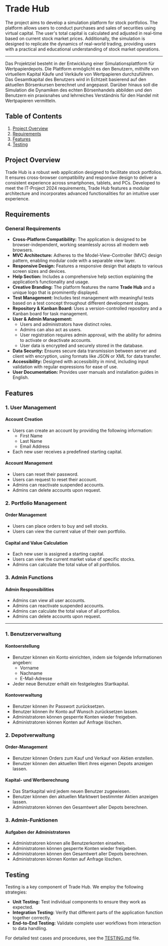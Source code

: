 # Trade Hub

The project aims to develop a simulation platform for stock portfolios. The platform allows users to conduct purchases and sales of securities using virtual capital. The user's total capital is calculated and adjusted in real-time based on current stock market prices. Additionally, the simulation is designed to replicate the dynamics of real-world trading, providing users with a practical and educational understanding of stock market operations.

----------------------------------------------------------------------------------------------------

Das Projektziel besteht in der Entwicklung einer Simulationsplattform für Wertpapierdepots. Die Plattform ermöglicht es den Benutzern, mithilfe von virtuellem Kapital Käufe und Verkäufe von Wertpapieren durchzuführen. Das Gesamtkapital des Benutzers wird in Echtzeit basierend auf den aktuellen Börsenkursen berechnet und angepasst. Darüber hinaus soll die Simulation die Dynamiken des echten Börsenhandels abbilden und den Benutzern ein praxisnahes und lehrreiches Verständnis für den Handel mit Wertpapieren vermitteln.

## Table of Contents

1. [Project Overview](#project-overview)
2. [Requirements](#requirements)
3. [Features](#features)
4. [Testing](#testing)

## Project Overview

Trade Hub is a robust web application designed to facilitate stock portfolios. It ensures cross-browser compatibility and responsive design to deliver a consistent experience across smartphones, tablets, and PCs. Developed to meet the IT-Project 2024 requirements, Trade Hub features a modular architecture and incorporates advanced functionalities for an intuitive user experience.

## Requirements

### General Requirements

- **Cross-Platform Compatibility:** The application is designed to be browser-independent, working seamlessly across all modern web browsers.
- **MVC Architecture:** Adheres to the Model-View-Controller (MVC) design pattern, enabling modular code with a separable view layer.
- **Responsive Design:** Features a responsive design that adapts to various screen sizes and devices.
- **Help Section:** Includes a comprehensive help section explaining the application’s functionality and usage.
- **Creative Branding:** The platform features the name **Trade Hub** and a unique logo that is prominently displayed.
- **Test Management:** Includes test management with meaningful tests based on a test concept throughout different development stages.
- **Repository & Kanban Board:** Uses a version-controlled repository and a Kanban board for task management.
- **User & Admin Management:** 
  - Users and administrators have distinct roles.
  - Admins can also act as users.
  - User registration requires admin approval, with the ability for admins to activate or deactivate accounts.
  - User data is encrypted and securely stored in the database.
- **Data Security:** Ensures secure data transmission between server and client with encryption, using formats like JSON or XML for data transfer.
- **Accessibility:** Designed with accessibility in mind, including input validation with regular expressions for ease of use.
- **User Documentation:** Provides user manuals and installation guides in English.

## Features

### 1. User Management

#### Account Creation
- Users can create an account by providing the following information:
  - First Name
  - Last Name
  - Email Address
- Each new user receives a predefined starting capital.

#### Account Management
- Users can reset their password.
- Users can request to reset their account.
- Admins can reactivate suspended accounts.
- Admins can delete accounts upon request.

### 2. Portfolio Management

#### Order Management
- Users can place orders to buy and sell stocks.
- Users can view the current value of their own portfolio.

#### Capital and Value Calculation
- Each new user is assigned a starting capital.
- Users can view the current market value of specific stocks.
- Admins can calculate the total value of all portfolios.

### 3. Admin Functions

#### Admin Responsibilities
- Admins can view all user accounts.
- Admins can reactivate suspended accounts.
- Admins can calculate the total value of all portfolios.
- Admins can delete accounts upon request.

----------------------------------------------------------------------------------------------------

### 1. Benutzerverwaltung

#### Kontoerstellung
- Benutzer können ein Konto einrichten, indem sie folgende Informationen angeben:
  - Vorname
  - Nachname
  - E-Mail-Adresse
- Jeder neue Benutzer erhält ein festgelegtes Startkapital.

#### Kontoverwaltung
- Benutzer können ihr Passwort zurücksetzen.
- Benutzer können ihr Konto auf Wunsch zurücksetzen lassen.
- Administratoren können gesperrte Konten wieder freigeben.
- Administratoren können Konten auf Anfrage löschen.

### 2. Depotverwaltung

#### Order-Management
- Benutzer können Orders zum Kauf und Verkauf von Aktien erstellen.
- Benutzer können den aktuellen Wert ihres eigenen Depots anzeigen lassen.

#### Kapital- und Wertberechnung
- Das Startkapital wird jedem neuen Benutzer zugewiesen.
- Benutzer können den aktuellen Marktwert bestimmter Aktien anzeigen lassen.
- Administratoren können den Gesamtwert aller Depots berechnen.

### 3. Admin-Funktionen

#### Aufgaben der Administratoren
- Administratoren können alle Benutzerkonten einsehen.
- Administratoren können gesperrte Konten wieder freigeben.
- Administratoren können den Gesamtwert aller Depots berechnen.
- Administratoren können Konten auf Anfrage löschen.


## Testing

Testing is a key component of Trade Hub. We employ the following strategies:

- **Unit Testing:** Test individual components to ensure they work as expected.
- **Integration Testing:** Verify that different parts of the application function together correctly.
- **End-to-End Testing:** Validate complete user workflows from interaction to data handling.

For detailed test cases and procedures, see the [TESTING.md](TESTING.md) file.
